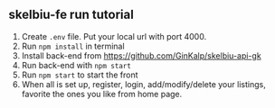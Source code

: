 ## skelbiu-fe run tutorial

1. Create `.env` file. Put your local url with port 4000.
2. Run `npm install` in terminal
3. Install back-end from https://github.com/GinKalp/skelbiu-api-gk
4. Run back-end with `npm start`
5. Run `npm start` to start the front 
6. When all is set up, register, login, add/modify/delete your listings, favorite the ones you like from home page.